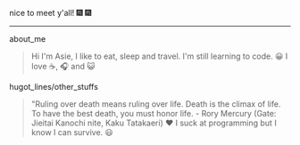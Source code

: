 nice to meet y'all! :fireworks: :fireworks:
***
about_me
>  Hi I'm Asie, I like to eat, sleep and travel.
>  I'm still learning to code. :grinning:
>  I love :coffee:, :headphones: and :smiley_cat:


hugot_lines/other_stuffs
> "Ruling over death means ruling over life. Death is the climax of life. To have the best death, you must honor life.  - Rory Mercury (Gate: Jieitai Kanochi nite, Kaku Tatakaeri) :heart:
>  I suck at programming but I know I can survive. :smiley: 